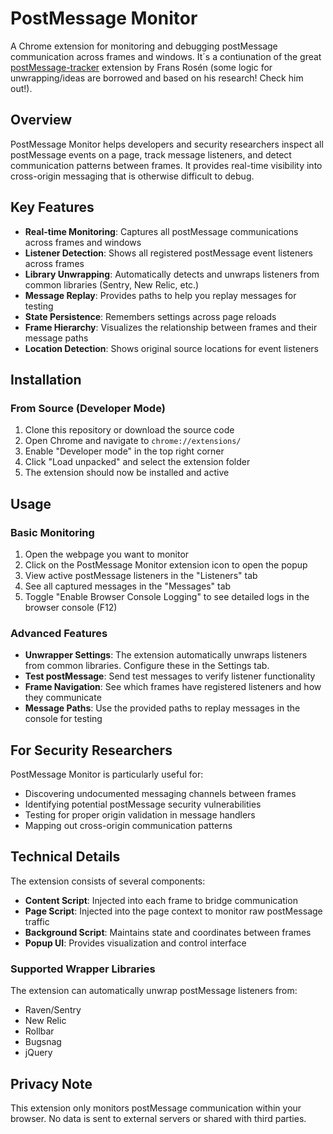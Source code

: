 # PostMessage Monitor

A Chrome extension for monitoring and debugging postMessage communication across frames and windows. It´s a contiunation of the great [postMessage-tracker](https://github.com/fransr/postMessage-tracker) extension by Frans Rosén (some logic for unwrapping/ideas are borrowed and based on his research! Check him out!).

## Overview

PostMessage Monitor helps developers and security researchers inspect all postMessage events on a page, track message listeners, and detect communication patterns between frames. It provides real-time visibility into cross-origin messaging that is otherwise difficult to debug.

## Key Features

- **Real-time Monitoring**: Captures all postMessage communications across frames and windows
- **Listener Detection**: Shows all registered postMessage event listeners across frames
- **Library Unwrapping**: Automatically detects and unwraps listeners from common libraries (Sentry, New Relic, etc.)
- **Message Replay**: Provides paths to help you replay messages for testing
- **State Persistence**: Remembers settings across page reloads
- **Frame Hierarchy**: Visualizes the relationship between frames and their message paths
- **Location Detection**: Shows original source locations for event listeners

## Installation

### From Source (Developer Mode)

1. Clone this repository or download the source code
2. Open Chrome and navigate to `chrome://extensions/`
3. Enable "Developer mode" in the top right corner
4. Click "Load unpacked" and select the extension folder
5. The extension should now be installed and active

## Usage

### Basic Monitoring

1. Open the webpage you want to monitor
2. Click on the PostMessage Monitor extension icon to open the popup
3. View active postMessage listeners in the "Listeners" tab
4. See all captured messages in the "Messages" tab
5. Toggle "Enable Browser Console Logging" to see detailed logs in the browser console (F12)

### Advanced Features

- **Unwrapper Settings**: The extension automatically unwraps listeners from common libraries. Configure these in the Settings tab.
- **Test postMessage**: Send test messages to verify listener functionality
- **Frame Navigation**: See which frames have registered listeners and how they communicate
- **Message Paths**: Use the provided paths to replay messages in the console for testing

## For Security Researchers

PostMessage Monitor is particularly useful for:

- Discovering undocumented messaging channels between frames
- Identifying potential postMessage security vulnerabilities
- Testing for proper origin validation in message handlers
- Mapping out cross-origin communication patterns

## Technical Details

The extension consists of several components:

- **Content Script**: Injected into each frame to bridge communication
- **Page Script**: Injected into the page context to monitor raw postMessage traffic
- **Background Script**: Maintains state and coordinates between frames
- **Popup UI**: Provides visualization and control interface

### Supported Wrapper Libraries

The extension can automatically unwrap postMessage listeners from:

- Raven/Sentry
- New Relic
- Rollbar
- Bugsnag
- jQuery

## Privacy Note

This extension only monitors postMessage communication within your browser. No data is sent to external servers or shared with third parties.
